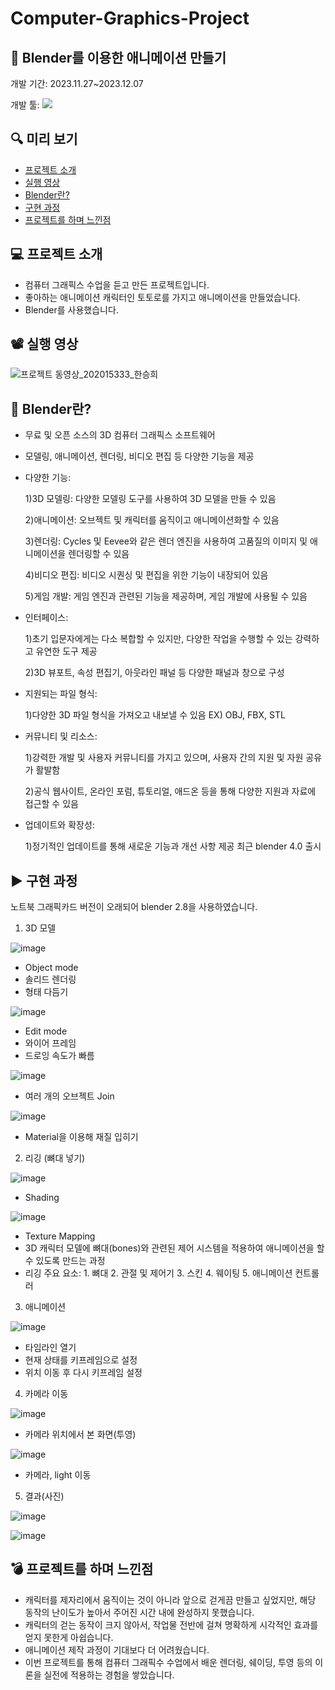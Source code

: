 # Computer-Graphics-Project
## 📜 Blender를 이용한 애니메이션 만들기

개발 기간: 2023.11.27~2023.12.07 

개발 툴: <img src="https://img.shields.io/badge/Blender-E87D0D?style=for-the-badge&logo=Blender&logoColor=white">

## 🔍 미리 보기
- [프로젝트 소개](#프로젝트-소개)
- [실행 영상](#실행-영상)
- [Blender란?](#Blender란?)
- [구현 과정](#구현-과정)
- [프로젝트를 하며 느낀점](#프로젝트를-하며-느낀점)

## 💻 프로젝트 소개
- 컴퓨터 그래픽스 수업을 듣고 만든 프로젝트입니다.
- 좋아하는 애니메이션 캐릭터인 토토로를 가지고 애니메이션을 만들었습니다.
- Blender를 사용했습니다.
  
## 📽 실행 영상
![프로젝트 동영상_202015333_한승희](https://github.com/SeungHuiHan/Computer-Graphics-Project/assets/98226400/fc03625f-3480-45d6-9888-5442ef502b5b)


## 💎 Blender란?

- 무료 및 오픈 소스의 3D 컴퓨터 그래픽스 소프트웨어
- 모델링, 애니메이션, 렌더링, 비디오 편집 등 다양한 기능을 제공
- 다양한 기능:
  
  1)3D 모델링: 다양한 모델링 도구를 사용하여 3D 모델을 만들 수 있음
  
  2)애니메이션: 오브젝트 및 캐릭터를 움직이고 애니메이션화할 수 있음
  
  3)렌더링: Cycles 및 Eevee와 같은 렌더 엔진을 사용하여 고품질의 이미지 및 애니메이션을 렌더링할 수 있음
  
  4)비디오 편집: 비디오 시퀀싱 및 편집을 위한 기능이 내장되어 있음
  
  5)게임 개발: 게임 엔진과 관련된 기능을 제공하며, 게임 개발에 사용될 수 있음
  
- 인터페이스:
  
  1)초기 입문자에게는 다소 복합할 수 있지만, 다양한 작업을 수행할 수 있는 강력하고 유연한 도구 제공
  
  2)3D 뷰포트, 속성 편집기, 아웃라인 패널 등 다양한 패널과 창으로 구성
  
- 지원되는 파일 형식:
  
  1)다양한 3D 파일 형식을 가져오고 내보낼 수 있음 EX) OBJ, FBX, STL
  
- 커뮤니티 및 리소스:
  
  1)강력한 개발 및 사용자 커뮤니티를 가지고 있으며, 사용자 간의 지원 및 자원 공유가 활발함
  
  2)공식 웹사이트, 온라인 포럼, 튜토리얼, 애드온 등을 통해 다양한 지원과 자료에 접근할 수 있음
  
- 업데이트와 확장성:
  
  1)정기적인 업데이트를 통해 새로운 기능과 개선 사항 제공 최근 blender 4.0 출시


## ▶ 구현 과정

 노트북 그래픽카드 버전이 오래되어 blender 2.8을 사용하였습니다.


1. 3D 모델
   
![image](https://github.com/SeungHuiHan/Computer-Graphics-Project/assets/98226400/96c3e620-07d3-4525-85dd-f84288508dc0)

- Object mode
- 솔리드 렌더링
- 형태 다듬기


![image](https://github.com/SeungHuiHan/Computer-Graphics-Project/assets/98226400/2fde755b-06a0-4c85-a06a-838f1a9b81c4)
- Edit mode
- 와이어 프레임
- 드로잉 속도가 빠름

  
![image](https://github.com/SeungHuiHan/Computer-Graphics-Project/assets/98226400/8c287e09-6b6d-4588-862d-befec283b8d8)
- 여러 개의 오브젝트 Join


![image](https://github.com/SeungHuiHan/Computer-Graphics-Project/assets/98226400/3ac4cafb-6d37-4bcf-86df-0d0260900cc6)
- Material을 이용해 재질 입히기




2. 리깅 (뼈대 넣기)
   
![image](https://github.com/SeungHuiHan/Computer-Graphics-Project/assets/98226400/89262d6e-2f5a-47e3-9bb0-4b1df44a972f)
- Shading


![image](https://github.com/SeungHuiHan/Computer-Graphics-Project/assets/98226400/b1e673ea-faf7-42e8-bef8-65e5bfea0dd2)
- Texture Mapping
- 3D 캐릭터 모델에 뼈대(bones)와 관련된 제어 시스템을 적용하여 애니메이션을 할 수 있도록 만드는 과정
- 리깅 주요 요소: 1. 뼈대 2. 관절 및 제어기 3. 스킨 4. 웨이팅 5. 애니메이션 컨트롤러




3. 애니메이션
   
![image](https://github.com/SeungHuiHan/Computer-Graphics-Project/assets/98226400/508bdfd4-32b5-4374-9729-45b6c068c9e0)
- 타임라인 열기
- 현재 상태를 키프레임으로 설정
- 위치 이동 후  다시 키프레임 설정




4. 카메라 이동
   
![image](https://github.com/SeungHuiHan/Computer-Graphics-Project/assets/98226400/34877a2a-6c90-49a5-b076-e1f996cc3cb6)
- 카메라 위치에서 본 화면(투영)

  
![image](https://github.com/SeungHuiHan/Computer-Graphics-Project/assets/98226400/c10deb72-522f-480b-afda-12c3bad61e7f)
- 카메라, light 이동




5. 결과(사진)

![image](https://github.com/SeungHuiHan/Computer-Graphics-Project/assets/98226400/3b280e3f-367a-4dae-8620-0e781f0b69c1)


![image](https://github.com/SeungHuiHan/Computer-Graphics-Project/assets/98226400/7918e6c8-17ed-46ce-8728-72962fca2a6b)




## 💣 프로젝트를 하며 느낀점
- 캐릭터를 제자리에서 움직이는 것이 아니라 앞으로 걷게끔 만들고 싶었지만, 해당 동작의 난이도가 높아서 주어진 시간 내에 완성하지 못했습니다.
- 캐릭터의 걷는 동작이 크지 않아서, 작업물 전반에 걸쳐 명확하게 시각적인 효과를 얻지 못한게 아쉽습니다.
- 애니메이션 제작 과정이 기대보다 더 어려웠습니다.
- 이번 프로젝트를 통해 컴퓨터 그래픽수 수업에서 배운 렌더링, 쉐이딩, 투영 등의 이론을 실전에 적용하는 경험을 쌓았습니다.

